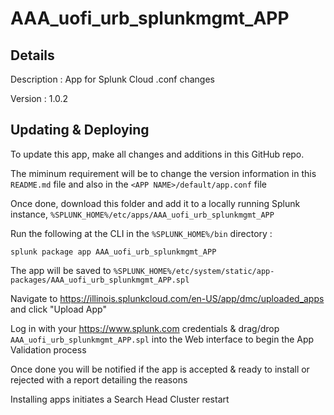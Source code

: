 # AAA_uofi_urb_splunkmgmt_APP
## Details
Description : App for Splunk Cloud .conf changes

Version : 1.0.2


## Updating & Deploying
To update this app, make all changes and additions in this GitHub repo.

The miminum requirement will be to change the version information in this `README.md` file and also in the `<APP NAME>/default/app.conf` file

Once done, download this folder and add it to a locally running Splunk instance, `%SPLUNK_HOME%/etc/apps/AAA_uofi_urb_splunkmgmt_APP`

Run the following at the CLI in the `%SPLUNK_HOME%/bin` directory :
```
splunk package app AAA_uofi_urb_splunkmgmt_APP
```  
The app will be saved to `%SPLUNK_HOME%/etc/system/static/app-packages/AAA_uofi_urb_splunkmgmt_APP.spl`
 
Navigate to https://illinois.splunkcloud.com/en-US/app/dmc/uploaded_apps and click "Upload App"

Log in with your https://www.splunk.com credentials & drag/drop `AAA_uofi_urb_splunkmgmt_APP.spl` into the Web interface to begin the App Validation process

Once done you will be notified if the app is accepted & ready to install or rejected with a report detailing the reasons

Installing apps initiates a Search Head Cluster restart
